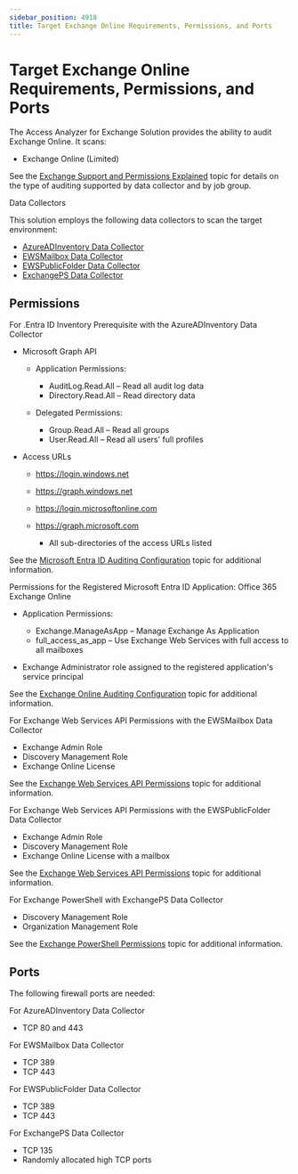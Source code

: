 ```yaml
---
sidebar_position: 4918
title: Target Exchange Online Requirements, Permissions, and Ports
---
```


# Target Exchange Online Requirements, Permissions, and Ports

The Access Analyzer for Exchange Solution provides the ability to audit Exchange Online. It scans:

* Exchange Online (Limited)

See the [Exchange Support and Permissions Explained](../Solutions/Exchange/Support "Exchange Support and Permissions Explained") topic for details on the type of auditing supported by data collector and by job group.

Data Collectors

This solution employs the following data collectors to scan the target environment:

* [AzureADInventory Data Collector](../../Admin/DataCollector/AzureADInventory/Overview "AzureADInventory Data Collector")
* [EWSMailbox Data Collector](../../Admin/DataCollector/EWSMailbox/Overview "EWSMailbox Data Collector")
* [EWSPublicFolder Data Collector](../../Admin/DataCollector/EWSPublicFolder/Overview "EWSPublicFolder Data Collector")
* [ExchangePS Data Collector](../../Admin/DataCollector/ExchangePS/Overview "ExchangePS Data Collector")

## Permissions

For .Entra ID Inventory Prerequisite with the AzureADInventory Data Collector

* Microsoft Graph API

  * Application Permissions:

    * AuditLog.Read.All – Read all audit log data
    * Directory.Read.All – Read directory data
  * Delegated Permissions:

    * Group.Read.All – Read all groups
    * User.Read.All – Read all users' full profiles
* Access URLs

  * https://login.windows.net
  * https://graph.windows.net
  * https://login.microsoftonline.com
  * https://graph.microsoft.com

    * All sub-directories of the access URLs listed

See the [Microsoft Entra ID Auditing Configuration](../../../Config/EntraID/Access "Microsoft Entra ID Auditing Configuration") topic for additional information.

Permissions for the Registered Microsoft Entra ID Application: Office 365 Exchange Online

* Application Permissions:

  * Exchange.ManageAsApp – Manage Exchange As Application
  * full\_access\_as\_app – Use Exchange Web Services with full access to all mailboxes
* Exchange Administrator role assigned to the registered application's service principal

See the [Exchange Online Auditing Configuration](../../../Config/ExchangeOnline/Access "Exchange Online Auditing Configuration") topic for additional information.

For Exchange Web Services API Permissions with the EWSMailbox Data Collector

* Exchange Admin Role
* Discovery Management Role
* Exchange Online License

See the [Exchange Web Services API Permissions](../Solutions/Exchange/WebServicesAPI "Exchange Web Services API Permissions") topic for additional information.

For Exchange Web Services API Permissions with the EWSPublicFolder Data Collector

* Exchange Admin Role
* Discovery Management Role
* Exchange Online License with a mailbox

See the [Exchange Web Services API Permissions](../Solutions/Exchange/WebServicesAPI "Exchange Web Services API Permissions") topic for additional information.

For Exchange PowerShell with ExchangePS Data Collector

* Discovery Management Role
* Organization Management Role

See the [Exchange PowerShell Permissions](../Solutions/Exchange/PowerShell "Exchange PowerShell Permissions") topic for additional information.

## Ports

The following firewall ports are needed:

For AzureADInventory Data Collector

* TCP 80 and 443

For EWSMailbox Data Collector

* TCP 389
* TCP 443

For EWSPublicFolder Data Collector

* TCP 389
* TCP 443

For ExchangePS Data Collector

* TCP 135
* Randomly allocated high TCP ports